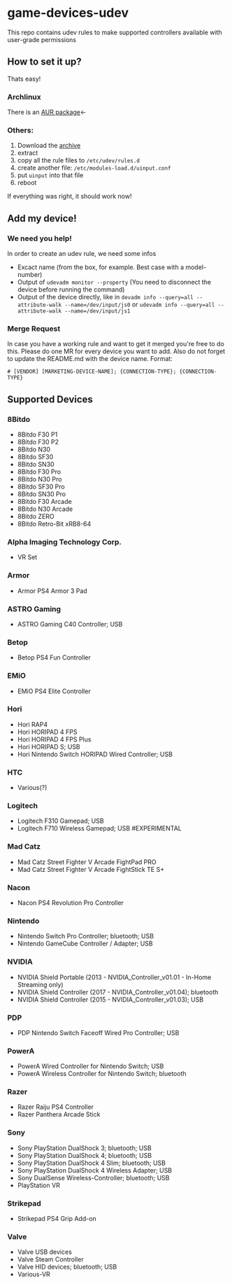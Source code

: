 # game-devices-udev
This repo contains udev rules to make supported controllers available with user-grade permissions

## How to set it up?
Thats easy!

### Archlinux
There is an [AUR package](https://aur.archlinux.org/packages/game-devices-udev/)←

### Others:
1. Download the [archive](https://gitlab.com/fabis_cafe/game-devices-udev/-/archive/main/game-devices-udev-main.zip)
2. extract
3. copy all the rule files to `/etc/udev/rules.d`
4. create another file: `/etc/modules-load.d/uinput.conf`
5. put `uinput` into that file
6. reboot

If everything was right, it should work now!

## Add my device!
### We need you help!
In order to create an udev rule, we need some infos
* Excact name (from the box, for example. Best case with a model-number)
* Output of `udevadm monitor --property` (You need to disconnect the device before running the command)
* Output of the device directly, like in `devadm info --query=all --attribute-walk --name=/dev/input/js0` or `udevadm info --query=all --attribute-walk --name=/dev/input/js1`

### Merge Request
In case you have a working rule and want to get it merged you're free to do this. Please do one MR for every device you want to add. Also do not forget to update the README.md with the device name. Format:
```
# [VENDOR] [MARKETING-DEVICE-NAME]; {CONNECTION-TYPE}; {CONNECTION-TYPE}
```

## Supported Devices
### 8Bitdo
* 8Bitdo F30 P1
* 8Bitdo F30 P2
* 8Bitdo N30
* 8Bitdo SF30
* 8Bitdo SN30
* 8Bitdo F30 Pro
* 8Bitdo N30 Pro
* 8Bitdo SF30 Pro
* 8Bitdo SN30 Pro
* 8Bitdo F30 Arcade
* 8Bitdo N30 Arcade
* 8Bitdo ZERO
* 8Bitdo Retro-Bit xRB8-64

### Alpha Imaging Technology Corp.
* VR Set

### Armor
* Armor PS4 Armor 3 Pad

### ASTRO Gaming
* ASTRO Gaming C40 Controller; USB

### Betop
* Betop PS4 Fun Controller

### EMiO
* EMiO PS4 Elite Controller

### Hori
* Hori RAP4
* Hori HORIPAD 4 FPS
* Hori HORIPAD 4 FPS Plus
* Hori HORIPAD S; USB
* Hori Nintendo Switch HORIPAD Wired Controller; USB

### HTC
* Various(?)

### Logitech

* Logitech F310 Gamepad; USB
* Logitech F710 Wireless Gamepad; USB #EXPERIMENTAL

### Mad Catz
* Mad Catz Street Fighter V Arcade FightPad PRO
* Mad Catz Street Fighter V Arcade FightStick TE S+

### Nacon
* Nacon PS4 Revolution Pro Controller

### Nintendo
* Nintendo Switch Pro Controller; bluetooth; USB
* Nintendo GameCube Controller / Adapter; USB

### NVIDIA
* NVIDIA Shield Portable (2013 - NVIDIA_Controller_v01.01 - In-Home Streaming only)
* NVIDIA Shield Controller (2017 - NVIDIA_Controller_v01.04); bluetooth
* NVIDIA Shield Controller (2015 - NVIDIA_Controller_v01.03); USB

### PDP
* PDP Nintendo Switch Faceoff Wired Pro Controller; USB

### PowerA
* PowerA Wired Controller for Nintendo Switch; USB
* PowerA Wireless Controller for Nintendo Switch; bluetooth

### Razer
* Razer Raiju PS4 Controller
* Razer Panthera Arcade Stick

### Sony
* Sony PlayStation DualShock 3; bluetooth; USB
* Sony PlayStation DualShock 4; bluetooth; USB
* Sony PlayStation DualShock 4 Slim; bluetooth; USB
* Sony PlayStation DualShock 4 Wireless Adapter; USB
* Sony DualSense Wireless-Controller; bluetooth; USB
* PlayStation VR

### Strikepad
* Strikepad PS4 Grip Add-on

### Valve
* Valve USB devices
* Valve Steam Controller
* Valve HID devices; bluetooth; USB
* Various-VR
